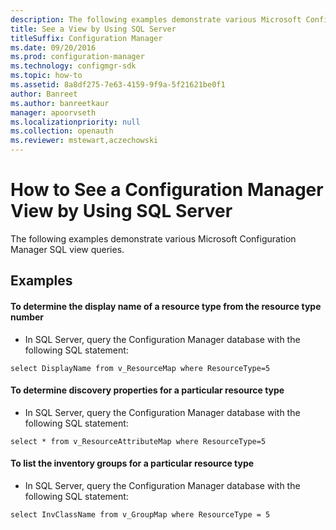 ```yaml
---
description: The following examples demonstrate various Microsoft Configuration Manager SQL view queries.
title: See a View by Using SQL Server
titleSuffix: Configuration Manager
ms.date: 09/20/2016
ms.prod: configuration-manager
ms.technology: configmgr-sdk
ms.topic: how-to
ms.assetid: 8a8df275-7e63-4159-9f9a-5f21621be0f1
author: Banreet
ms.author: banreetkaur
manager: apoorvseth
ms.localizationpriority: null
ms.collection: openauth
ms.reviewer: mstewart,aczechowski
---
```

# How to See a Configuration Manager View by Using SQL Server
The following examples demonstrate various Microsoft Configuration Manager SQL view queries.  

## Examples  

#### To determine the display name of a resource type from the resource type number  

-   In SQL Server, query the Configuration Manager database with the following SQL statement:  

```  
select DisplayName from v_ResourceMap where ResourceType=5  
```  

#### To determine discovery properties for a particular resource type  

-   In SQL Server, query the Configuration Manager database with the following SQL statement:  

```  
select * from v_ResourceAttributeMap where ResourceType=5  
```  

#### To list the inventory groups for a particular resource type  

-   In SQL Server, query the Configuration Manager database with the following SQL statement:  

```  
select InvClassName from v_GroupMap where ResourceType = 5  
```  
